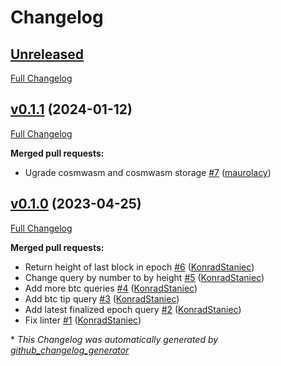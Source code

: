 # Changelog

## [Unreleased](https://github.com/babylonchain/bindings/tree/HEAD)

[Full Changelog](https://github.com/babylonchain/bindings/compare/v0.1.1...HEAD)

## [v0.1.1](https://github.com/babylonchain/bindings/tree/v0.1.1) (2024-01-12)

[Full Changelog](https://github.com/babylonchain/bindings/compare/v0.1.0...v0.1.1)

**Merged pull requests:**

- Ugrade cosmwasm and cosmwasm storage [\#7](https://github.com/babylonchain/bindings/pull/7) ([maurolacy](https://github.com/maurolacy))

## [v0.1.0](https://github.com/babylonchain/bindings/tree/v0.1.0) (2023-04-25)

[Full Changelog](https://github.com/babylonchain/bindings/compare/2389d2f57723b706ac356dd5a18668d664c341b5...v0.1.0)

**Merged pull requests:**

- Return height of last block in epoch [\#6](https://github.com/babylonchain/bindings/pull/6) ([KonradStaniec](https://github.com/KonradStaniec))
- Change query by number to by height [\#5](https://github.com/babylonchain/bindings/pull/5) ([KonradStaniec](https://github.com/KonradStaniec))
- Add more btc queries [\#4](https://github.com/babylonchain/bindings/pull/4) ([KonradStaniec](https://github.com/KonradStaniec))
- Add btc tip query [\#3](https://github.com/babylonchain/bindings/pull/3) ([KonradStaniec](https://github.com/KonradStaniec))
- Add latest finalized epoch query [\#2](https://github.com/babylonchain/bindings/pull/2) ([KonradStaniec](https://github.com/KonradStaniec))
- Fix linter [\#1](https://github.com/babylonchain/bindings/pull/1) ([KonradStaniec](https://github.com/KonradStaniec))



\* *This Changelog was automatically generated by [github_changelog_generator](https://github.com/github-changelog-generator/github-changelog-generator)*
